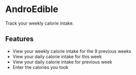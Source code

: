 AndroEdible
===========

Track your weekly calorie intake.

Features
--------

- View your weekly calorie intake for the 9 previous weeks
- View your daily calorie intake for this week
- View your daily calorie intake for previous week
- Enter the calories you took

